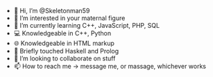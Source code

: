 - 👋 Hi, I’m @Skeletonman59
- 👀 I’m interested in your maternal figure
- 🌱 I’m currently learning C++, JavaScript, PHP, SQL
- 💻 Knowledgeable in C++, Python
- 🌐 Knowledgeable in HTML markup
- 💾 Briefly touched Haskell and Prolog
- 💞️ I’m looking to collaborate on stuff
- 📫 How to reach me -> message me, or massage, whichever works

<!---
Skeletonman59/Skeletonman59 is a ✨ special ✨ repository because its `README.md` (this file) appears on your GitHub profile.
You can click the Preview link to take a look at your changes.
--->
